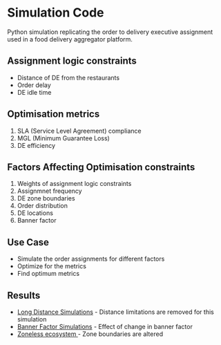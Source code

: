 # Simulation Code
Python simulation replicating the order to delivery executive assignment used in a food delivery aggregator platform.

## Assignment logic constraints
* Distance of DE from the restaurants
* Order delay
* DE idle time

## Optimisation metrics
1. SLA (Service Level Agreement) compliance
2. MGL (Minimum Guarantee Loss)
3. DE efficiency

## Factors Affecting Optimisation constraints
1. Weights of assignment logic constraints
2. Assignmnet frequency
3. DE zone boundaries
4. Order distribution
5. DE locations
6. Banner factor

## Use Case
* Simulate the order assignments for different factors 
* Optimize for the metrics 
* Find optimum metrics

## Results
* [Long Distance Simulations](https://docs.google.com/document/d/19RYx-89iVDfesgfnHvAkfQpeh2LoIC2dux0LstqMLfI/edit?usp=sharing) - Distance limitations are removed for this simulation
* [Banner Factor Simulations](https://docs.google.com/document/d/1QhB5Hu0fd9ufsDPEfW-VwbVG1G-SzJ34IWtb_vokjF8/edit?usp=sharing) - Effect of change in banner factor
* [Zoneless ecosystem ](https://docs.google.com/document/d/176I17qn7XCDCbBMF89OukK-9vSEDRF7i2CcL1N0MlT0/edit?usp=sharing) - Zone boundaries are altered

